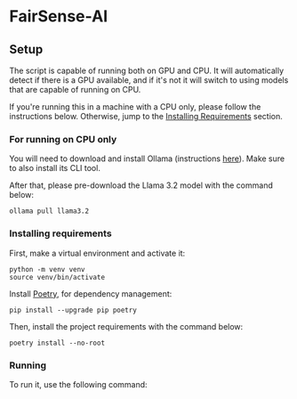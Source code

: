 # **FairSense-AI**

## Setup

The script is capable of running both on GPU and CPU. It will automatically detect if
there is a GPU available, and if it's not it will switch to using models that are
capable of running on CPU.

If you're running this in a machine with a CPU only, please follow the instructions
below. Otherwise, jump to the [Installing Requirements](#installing-requirements)
section.

### For running on CPU only

You will need to download and install Ollama
(instructions [here](https://ollama.com/download)). Make sure to also install its
CLI tool.

After that, please pre-download the Llama 3.2 model with the command below:
```shell
ollama pull llama3.2
```

### Installing requirements

First, make a virtual environment and activate it:

```shell
python -m venv venv
source venv/bin/activate
```

Install [Poetry](https://python-poetry.org/), for dependency management:

```shell
pip install --upgrade pip poetry
```

Then, install the project requirements with the command below:

```shell
poetry install --no-root
```

### Running

To run it, use the following command:

```shell

```
